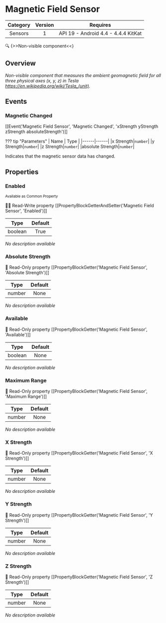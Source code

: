 # Magnetic Field Sensor

| Category | Version | Requires |
|:--------:|:-------:|:--------:|
|Sensors|1|API 19 - Android 4.4 - 4.4.4 KitKat|

:mag: {>>Non-visible component<<}

## Overview

_<p>Non-visible component that measures the ambient geomagnetic field for all three physical axes (x, y, z) in Tesla https://en.wikipedia.org/wiki/Tesla_(unit). </p>_

## Events

### Magnetic Changed

[[Event('Magnetic Field Sensor', 'Magnetic Changed', 'xStrength yStrength zStrength absoluteStrength')]]

??? tip "Parameters"
    | Name | Type |
    |------|------|
    |x Strength|`number`|
    |y Strength|`number`|
    |z Strength|`number`|
    |absolute Strength|`number`|


Indicates that the magnetic sensor data has changed.

## Properties

### Enabled

<small>Available as Common Property</small>

:eyes::pencil: Read-Write property
[[PropertyBlockGetterAndSetter('Magnetic Field Sensor', 'Enabled')]]

| Type | Default |
|:----:|:-------:|
|boolean|True|

_No description available_

### Absolute Strength



:eyes: Read-Only property
[[PropertyBlockGetter('Magnetic Field Sensor', 'Absolute Strength')]]

| Type | Default |
|:----:|:-------:|
|number|None|

_No description available_

### Available



:eyes: Read-Only property
[[PropertyBlockGetter('Magnetic Field Sensor', 'Available')]]

| Type | Default |
|:----:|:-------:|
|boolean|None|

_No description available_

### Maximum Range



:eyes: Read-Only property
[[PropertyBlockGetter('Magnetic Field Sensor', 'Maximum Range')]]

| Type | Default |
|:----:|:-------:|
|number|None|

_No description available_

### X Strength



:eyes: Read-Only property
[[PropertyBlockGetter('Magnetic Field Sensor', 'X Strength')]]

| Type | Default |
|:----:|:-------:|
|number|None|

_No description available_

### Y Strength



:eyes: Read-Only property
[[PropertyBlockGetter('Magnetic Field Sensor', 'Y Strength')]]

| Type | Default |
|:----:|:-------:|
|number|None|

_No description available_

### Z Strength



:eyes: Read-Only property
[[PropertyBlockGetter('Magnetic Field Sensor', 'Z Strength')]]

| Type | Default |
|:----:|:-------:|
|number|None|

_No description available_